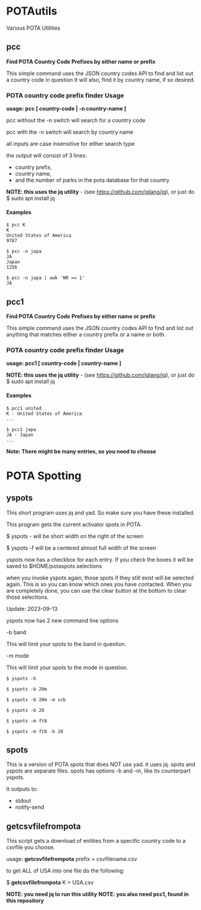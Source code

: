 # POTAutils
Various POTA Utilities

## pcc

**Find POTA Country Code Prefixes by either name or prefix**

This simple command uses the JSON country codes API to find and list out a country code in question
It will also, find it by country name, if so desired.


### POTA country code prefix finder Usage

**usage: pcc [ country-code | -n country-name ]**

pcc without the -n switch will search for a country code

pcc with the -n switch will search by country name

all inputs are case insensitive for either search type

the output will consist of 3 lines: 
* country prefix, 
* country name, 
* and the number of parks in the pota database for that country

**NOTE: this uses the jq utility** - (see https://github.com/jqlang/jq), or just do $ sudo apt install jq

#### Examples
```
$ pcc K
K
United States of America
9787
```

```
$ pcc -n japa
JA
Japan
1256
```

```
$ pcc -n japa | awk 'NR == 1'
JA
```
## pcc1

**Find POTA Country Code Prefixes by either name or prefix**

This simple command uses the JSON country codes API to find and list out anything that matches either a country prefix or a name or both.

### POTA country code prefix finder Usage

**usage: pcc1 [ country-code | country-name ]**

**NOTE: this uses the jq utility** - (see https://github.com/jqlang/jq), or just do $ sudo apt install jq

#### Examples

```
$ pcc1 united
K - United States of America
...
```

```
$ pcc1 japa
JA - Japan
...
```

**Note: There might be many entries, so you need to choose**

# POTA Spotting

## yspots

This short program uses jq and yad. So make sure you have these installed.

This program gets the current activator spots in POTA.

$ yspots - will be short width on the right of the screen

$ yspots -f will be a centered almost full width of the screen

yspots now has a checkbox for each entry. If you check the boxes it will be saved to $HOME/potaspots.selections 

when you invoke yspots again, those spots if they still exist will be selected again. This is so you can know which ones you have contacted. When you are completely done, you can use the clear button at the bottom to clear those selections.

Update: 2023-09-13

yspots now has 2 new command line options

-b band

This will limit your spots to the band in question.

-m mode

This will limit your spots to the mode in question.

```
$ yspots -h

$ yspots -b 20m

$ yspots -b 20m -m ssb

$ yspots -b 20

$ yspots -m ft8

$ yspots -m ft8 -b 20
```

## spots

This is a version of POTA spots that does NOT use yad. it uses jq. 
spots and yspots are separate files. spots has options -b and -m, like its counterpart yspots.

It outputs to:
* stdout
* notify-send
  
## getcsvfilefrompota

This script gets a download of entities from a specific country code to a csvfile you choose.

usage: **getcsvfilefrompota** prefix > csvfilename.csv

to get ALL of USA into one file do the following:

$ **getcsvfilefrompota** K > USA.csv

**NOTE: you need jq to run this utility**
**NOTE: you also need pcc1, found in this repository**

